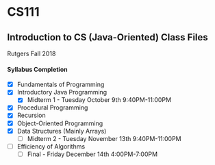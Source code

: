 # CS111
## Introduction to CS (Java-Oriented) Class Files
Rutgers Fall 2018

#### Syllabus Completion
- [x] Fundamentals of Programming
- [x] Introductory Java Programming
    - [x] Midterm 1 - Tuesday October 9th 9:40PM-11:00PM
- [x] Procedural Programming
- [x] Recursion
- [x] Object-Oriented Programming
- [x] Data Structures (Mainly Arrays)
    - [ ] Midterm 2 - Tuesday November 13th 9:40PM-11:00PM
- [ ] Efficiency of Algorithms
    - [ ] Final - Friday December 14th 4:00PM-7:00PM
